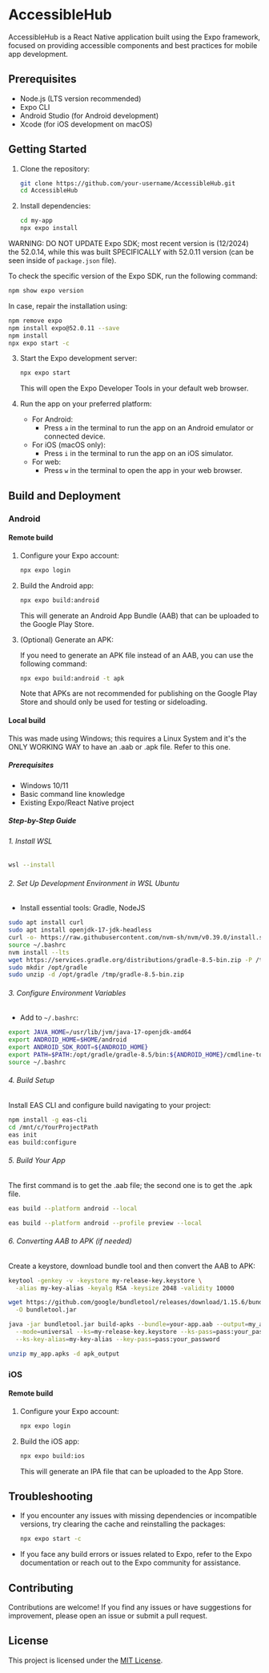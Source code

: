 # AccessibleHub

AccessibleHub is a React Native application built using the Expo framework, focused on providing accessible components and best practices for mobile app development.

## Prerequisites

- Node.js (LTS version recommended)
- Expo CLI
- Android Studio (for Android development)
- Xcode (for iOS development on macOS)

## Getting Started

1. Clone the repository:

   ```bash
   git clone https://github.com/your-username/AccessibleHub.git
   cd AccessibleHub
   ```

2. Install dependencies:

   ```bash
   cd my-app
   npx expo install
   ```

WARNING: DO NOT UPDATE Expo SDK; most recent version is (12/2024) the 52.0.14, while this was built SPECIFICALLY with 52.0.11 version (can be seen inside of `package.json` file).

To check the specific version of the Expo SDK, run the following command:

```bash
npm show expo version
```

In case, repair the installation using:
```bash
npm remove expo
npm install expo@52.0.11 --save
npm install
npx expo start -c
```

3. Start the Expo development server:

   ```bash
   npx expo start
   ```

   This will open the Expo Developer Tools in your default web browser.

4. Run the app on your preferred platform:

   - For Android:
     - Press `a` in the terminal to run the app on an Android emulator or connected device.
   - For iOS (macOS only):
     - Press `i` in the terminal to run the app on an iOS simulator.
   - For web:
     - Press `w` in the terminal to open the app in your web browser.

## Build and Deployment

### Android

#### Remote build

1. Configure your Expo account:

   ```bash
   npx expo login
   ```

2. Build the Android app:

   ```bash
   npx expo build:android
   ```

   This will generate an Android App Bundle (AAB) that can be uploaded to the Google Play Store.

3. (Optional) Generate an APK:

   If you need to generate an APK file instead of an AAB, you can use the following command:

   ```bash
   npx expo build:android -t apk
   ```

   Note that APKs are not recommended for publishing on the Google Play Store and should only be used for testing or sideloading.

#### Local build

This was made using Windows; this requires a Linux System and it's the ONLY WORKING WAY to have an .aab or .apk file. Refer to this one.

##### Prerequisites
- Windows 10/11
- Basic command line knowledge
- Existing Expo/React Native project

##### Step-by-Step Guide

###### 1. Install WSL
```bash
wsl --install
```

###### 2. Set Up Development Environment in WSL Ubuntu

- Install essential tools: Gradle, NodeJS
```bash
sudo apt install curl
sudo apt install openjdk-17-jdk-headless
curl -o- https://raw.githubusercontent.com/nvm-sh/nvm/v0.39.0/install.sh | bash
source ~/.bashrc
nvm install --lts
wget https://services.gradle.org/distributions/gradle-8.5-bin.zip -P /tmp
sudo mkdir /opt/gradle
sudo unzip -d /opt/gradle /tmp/gradle-8.5-bin.zip
```

###### 3. Configure Environment Variables
- Add to `~/.bashrc`:
```bash
export JAVA_HOME=/usr/lib/jvm/java-17-openjdk-amd64
export ANDROID_HOME=$HOME/android
export ANDROID_SDK_ROOT=${ANDROID_HOME}
export PATH=$PATH:/opt/gradle/gradle-8.5/bin:${ANDROID_HOME}/cmdline-tools/latest/bin:${ANDROID_HOME}/platform-tools:${ANDROID_HOME}/tools:${ANDROID_HOME}/tools/bin
source ~/.bashrc
```

###### 4. Build Setup
Install EAS CLI and configure build navigating to your project:

```bash
npm install -g eas-cli
cd /mnt/c/YourProjectPath
eas init
eas build:configure
```

###### 5. Build Your App

The first command is to get the .aab file; the second one is to get the .apk file.
```bash
eas build --platform android --local

eas build --platform android --profile preview --local
```

###### 6. Converting AAB to APK (if needed)

Create a keystore, download bundle tool and then convert the AAB to APK:
```bash
keytool -genkey -v -keystore my-release-key.keystore \
  -alias my-key-alias -keyalg RSA -keysize 2048 -validity 10000

wget https://github.com/google/bundletool/releases/download/1.15.6/bundletool-all-1.15.6.jar \
  -O bundletool.jar

java -jar bundletool.jar build-apks --bundle=your-app.aab --output=my_app.apks \
  --mode=universal --ks=my-release-key.keystore --ks-pass=pass:your_password \
  --ks-key-alias=my-key-alias --key-pass=pass:your_password

unzip my_app.apks -d apk_output
```

### iOS

#### Remote build

1. Configure your Expo account:

   ```bash
   npx expo login
   ```

2. Build the iOS app:

   ```bash
   npx expo build:ios
   ```

   This will generate an IPA file that can be uploaded to the App Store.

## Troubleshooting

- If you encounter any issues with missing dependencies or incompatible versions, try clearing the cache and reinstalling the packages:

  ```bash
  npx expo start -c
  ```

- If you face any build errors or issues related to Expo, refer to the Expo documentation or reach out to the Expo community for assistance.

## Contributing

Contributions are welcome! If you find any issues or have suggestions for improvement, please open an issue or submit a pull request.

## License

This project is licensed under the [MIT License](LICENSE).
